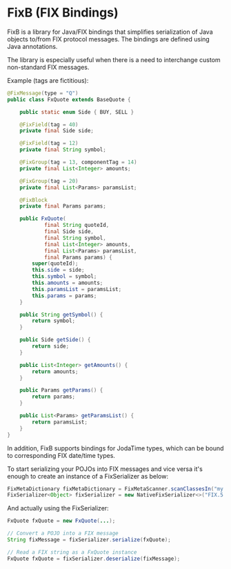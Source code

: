 FixB (FIX Bindings)
=====

FixB is a library for Java/FIX bindings that simplifies serialization of Java objects to/from FIX protocol messages.
The bindings are defined using Java annotations.

The library is especially useful when there is a need to interchange custom non-standard FIX messages.

Example (tags are fictitious):
```java
@FixMessage(type = "Q")
public class FxQuote extends BaseQuote {

    public static enum Side { BUY, SELL }

    @FixField(tag = 40)
    private final Side side;

    @FixField(tag = 12)
    private final String symbol;

    @FixGroup(tag = 13, componentTag = 14)
    private final List<Integer> amounts;

    @FixGroup(tag = 20)
    private final List<Params> paramsList;

    @FixBlock
    private final Params params;

    public FxQuote(
            final String quoteId,
            final Side side,
            final String symbol,
            final List<Integer> amounts,
            final List<Params> paramsList,
            final Params params) {
        super(quoteId);
        this.side = side;
        this.symbol = symbol;
        this.amounts = amounts;
        this.paramsList = paramsList;
        this.params = params;
    }

    public String getSymbol() {
        return symbol;
    }

    public Side getSide() {
        return side;
    }

    public List<Integer> getAmounts() {
        return amounts;
    }

    public Params getParams() {
        return params;
    }

    public List<Params> getParamsList() {
        return paramsList;
    }
}
```

In addition, FixB supports bindings for JodaTime types, which can be bound to corresponding FIX date/time types.


To start serializing your POJOs into FIX messages and vice versa it's enough to create an instance of a FixSerializer as below:

```java
FixMetaDictionary fixMetaDictionary = FixMetaScanner.scanClassesIn("my.fix.classes.package");
FixSerializer<Object> fixSerializer = new NativeFixSerializer<>("FIX.5.0", fixMetaDictionary);
```

And actually using the FixSerializer:

```java
FxQuote fxQuote = new FxQuote(...);

// Convert a POJO into a FIX message
String fixMessage = fixSerializer.serialize(fxQuote);

// Read a FIX string as a FxQuote instance
FxQuote fxQuote = fixSerializer.deserialize(fixMessage);
```